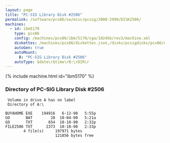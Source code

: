 ```yaml
---
layout: page
title: "PC-SIG Library Disk #2506"
permalink: /software/pcx86/sw/misc/pcsig/2000-2999/DISK2506/
machines:
  - id: ibm5170
    type: pcx86
    config: /machines/pcx86/ibm/5170/cga/1024kb/rev3/machine.xml
    diskettes: /machines/pcx86/diskettes.json,/disks/pcsigdisks/pcx86/diskettes.json
    autoGen: true
    autoMount:
      B: "PC-SIG Library Disk #2506"
    autoType: $date\r$time\rB:\rDIR\r
---
```


{% include machine.html id="ibm5170" %}

### Directory of PC-SIG Library Disk #2506

     Volume in drive A has no label
     Directory of A:\

    BUYAHOME EXE    194916   6-12-90   5:55p
    GO       BAT        28  10-04-90   5:21a
    GO       TXT       654  10-10-90   2:32p
    FILE2506 TXT      2373  10-10-90   2:33p
            4 file(s)     197971 bytes
                          121856 bytes free
